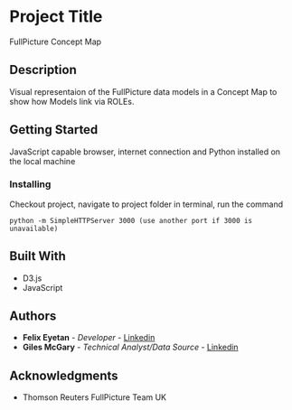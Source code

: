 # Project Title
FullPicture Concept Map
## Description
Visual representaion of the FullPicture data models in a Concept Map to show how Models link via ROLEs.
## Getting Started
JavaScript capable browser, internet connection and Python installed on the local machine
### Installing
Checkout project, navigate to project folder in terminal, run the command 
```
python -m SimpleHTTPServer 3000 (use another port if 3000 is unavailable)
```
## Built With
* D3.js
* JavaScript
## Authors
* **Felix Eyetan** - *Developer* - [Linkedin](https://www.linkedin.com/in/eyetanfelix)
* **Giles McGary** - *Technical Analyst/Data Source* - [Linkedin](https://uk.linkedin.com/in/giles-mcgarry-790818)

## Acknowledgments

* Thomson Reuters FullPicture Team UK